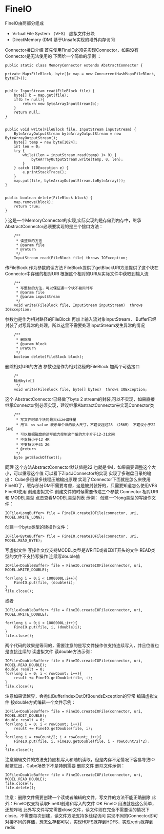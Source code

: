 # FineIO


FineIO由两部分组成
  - Virtual File System （VFS）  虚拟文件分块
  - DirectMemory (DM)  基于Unsafe实现的堆外内存访问

Connector接口介绍
首先使用FineIO必须先实现Connector，如果没有Connector是无法使用的
下面给一个简单的示例 ：
    
    public static class MemoryConnector extends AbstractConnector {
 
    private Map<FileBlock, byte[]> map = new ConcurrentHashMap<FileBlock, byte[]>();
 
     
    public InputStream read(FileBlock file) {
        byte[] b = map.get(file);
        if(b != null){
            return new ByteArrayInputStream(b);
        }
        return null;
    }
 
     
    public void write(FileBlock file, InputStream inputStream) {
        ByteArrayOutputStream byteArrayOutputStream = new ByteArrayOutputStream();
        byte[] temp = new byte[1024];
        int len = 0;
        try {
            while((len = inputStream.read(temp) )> 0) {
                byteArrayOutputStream.write(temp, 0, len);
            }
        } catch (IOException e) {
            e.printStackTrace();
        }
        map.put(file, byteArrayOutputStream.toByteArray());
    }
 
     
    public boolean delete(FileBlock block) {
        map.remove(block);
        return true;
    }
}
这是一个MemoryConnector的实现,实际实现的是存储到内存中，继承AbstractConnector必须要实现的是三个接口方法：
    
        /**
         * 读整块的方法
         * @param file
         * @return
         */
        InputStream read(FileBlock file) throws IOException;

传FileBlock 作为参数的读方法 FileBlock提供了getBlockURI方法提供了这个块在Connector中存储的相对URI
根据这个相对的URI从实际文件中获取到输入流
    
        /**
         * 写整快的方法，可以保证通一个块不被同时写
         * @param file
         * @param inputStream
         */
        void write(FileBlock file, InputStream inputStream)  throws IOException;

参数也是作为相对路径的FileBlock 再加上输入流对象inputStream， Buffer已经封装了对写异常的处理，所以这里不需要处理inputStream发生异常的情况

        /**
         * 删除块
         * @param block
         * @return
         */
        boolean delete(FileBlock block);

删除相对URI的方法 参数也是作为相对路径的FileBlock
加两个可选接口

        /*
        输出byte[]
         */
        void write(FileBlock file, byte[] bytes)  throws IOException;

这个 AbstractConnector已经做了byte 2 stream的封装,可以不实现，如果直接继承Connector则必须实现，建议继承AbstractConnector来实现Connector类

        /**
         * 写文件时单个块的最大size偏移量
         * 用1L << value 表示单个块的最大尺寸，不建议超过28 （256M） 不建议小于22 (4M)
         * 可以根据磁盘的读写能力控制这个值的大小介于12-31之间
         * 不支持小于12 4K
         * 不支持大于31 2G
         * @return
         */
        byte getBlockOffset();

同理 这个方法AbstractConnector默认值是22 也就是4M，如果需要调整这个大小，可以重写这个值
可以看下Zip4JConnector的实现 实现了多磁盘目录的输出： Cube多目录多线程压缩输出原理
实现了Connector下面就是怎么来使用FineIO了，缓存部分DM不需要考虑，这是被封装好的，只需要知道怎么使用VFS
FineIO使用
创建虚拟文件
创建文件的时候需要传递三个参数 Connector 相对URI 和 MODEL类型 点击查看MODEL类型列表
示例：
创建一个long类型的写操作文件：

    IOFile<LongBuffer> file = FineIO.createIOFile(connector, uri, MODEL.WRITE_LONG);

创建一个byte类型的读操作文件：

    IOFile<ByteBuffer> file = FineIO.createIOFile(connector, uri, MODEL.READ_BYTE);

写虚拟文件
写操作文仅支持MODEL类型是WRITE或者EDIT开头的文件 READ类型的文件不支持写操作
连续写double值

    IOFile<DoubleBuffer> file = FineIO.createIOFile(connector, uri, MODEL.WRITE_DOUBLE);
     
    for(long i = 0;i < 1000000L;i++){
        FineIO.put(file, (double)i);
    }
    file.close();

或者

    IOFile<DoubleBuffer> file = FineIO.createIOFile(connector, uri, MODEL.WRITE_DOUBLE);
     
    for(long i = 0;i < 1000000L;i++){
        FineIO.put(file, i, (double)i);
    }
    file.close();

两个代码的效果是等同的，需要注意的是写文件操作仅支持连续写入，并且位置也是直接连续的
读虚拟文件
读double方法示例：

    IOFile<DoubleBuffer> file = FineIO.createIOFile(connector, uri, MODEL.READ_DOUBLE);
    double result = 0;
    for(long i = 0; i < rowCount; i++){
        result += FineIO.getDouble(file, i);
    }
    file.close();

注意如果读越界，会抛出BufferIndexOutOfBoundsException的异常
编辑虚拟文件
按double方式编辑一个文件示例：

    IOFile<DoubleBuffer> file = FineIO.createIOFile(connector, uri, MODEL.EDIT_DOUBLE);
    double result = 0;
    for(long i = 0; i < rowCount; i++){
        result += FineIO.getDouble(file, i);
    }
    for(long i = rowCount/2; i < rowCount; i++){
        FineIO.put(file, i, FineIO.getDouble(file, i - rowCount/2)*2);
    }
    file.close();

注意编辑文件的方法支持随机写入和随机读取，但是内存不足情况下容易导致IO频繁进出，Cube场景下不是特别需要
删除文件
删除文件示例：

    IOFile<DoubleBuffer> file = FineIO.createIOFile(connector, uri, MODEL.READ_DOUBLE);
    file.close();
    file.delete();

注意：删除文件需要创建一个读或者编辑的文件，写文件的方法不能正确删除
此外：FineIO仅支持读取FineIO创建和写入的文件
OK FineIO 用法就是这么简单，还想咋地
此外写文件写完需要close文件，读文件则在完全不需要读的情况下close，不需要每次创建，读文件方法支持多线程访问
实现不同的Connector即可对接不同的存储，想怎么存都可以，实现HDFS就存到HDFS，实现redis就存到redis
